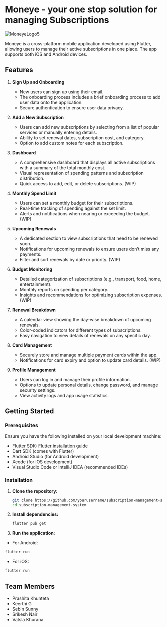 # Moneye - your one stop solution for managing Subscriptions

![MoneyeLogo5](https://github.com/PrashitaK/SPMAssignment/assets/119055040/e78b11b2-e4a7-4b5a-8a62-00c954cf6d11)


Moneye is a cross-platform mobile application developed using Flutter, allowing users to manage their active subscriptions in one place. The app supports both iOS and Android devices.

## Features

1. **Sign Up and Onboarding**
   - New users can sign up using their email.
   - The onboarding process includes a brief onboarding process to add user data onto the application.
   - Secure authentication to ensure user data privacy.

2. **Add a New Subscription**
   - Users can add new subscriptions by selecting from a list of popular services or manually entering details.
   - Ability to set renewal dates, subscription cost, and category.
   - Option to add custom notes for each subscription.

3. **Dashboard**
   - A comprehensive dashboard that displays all active subscriptions with a summary of the total monthly cost.
   - Visual representation of spending patterns and subscription distribution.
   - Quick access to add, edit, or delete subscriptions. (WIP)

4. **Monthly Spend Limit**
   - Users can set a monthly budget for their subscriptions.
   - Real-time tracking of spending against the set limit.
   - Alerts and notifications when nearing or exceeding the budget. (WIP)

5. **Upcoming Renewals**
   - A dedicated section to view subscriptions that need to be renewed soon.
   - Notifications for upcoming renewals to ensure users don’t miss any payments.
   - Filter and sort renewals by date or priority. (WIP)

6. **Budget Monitoring**
   - Detailed categorization of subscriptions (e.g., transport, food, home, entertainment).
   - Monthly reports on spending per category.
   - Insights and recommendations for optimizing subscription expenses. (WIP)

7. **Renewal Breakdown**
   - A calendar view showing the day-wise breakdown of upcoming renewals.
   - Color-coded indicators for different types of subscriptions.
   - Easy navigation to view details of renewals on any specific day.

8. **Card Management**
   - Securely store and manage multiple payment cards within the app. 
   - Notifications for card expiry and option to update card details. (WIP)

9. **Profile Management**
   - Users can log in and manage their profile information.
   - Options to update personal details, change password, and manage security settings.
   - View activity logs and app usage statistics.

## Getting Started

### Prerequisites

Ensure you have the following installed on your local development machine:

- Flutter SDK: [Flutter installation guide](https://flutter.dev/docs/get-started/install)
- Dart SDK (comes with Flutter)
- Android Studio (for Android development)
- Xcode (for iOS development)
- Visual Studio Code or IntelliJ IDEA (recommended IDEs)

### Installation

1. **Clone the repository:**

   ```bash
   git clone https://github.com/yourusername/subscription-management-system.git
   cd subscription-management-system
   ```
2. **Install dependencies:**

   ```bash
   flutter pub get
   ```
3. **Run the application:**

- For Android:

```bash
flutter run
```
- For iOS:

```bash
flutter run
```

## Team Members
- Prashita Khunteta
- Keerthi G
- Sebin Sunny
- Srikesh Nair
- Vatsla Khurana
